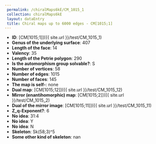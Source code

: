 ```yaml
--- 
 permalink: /chiralMaps6kE/CM_1015_1 
 collection: chiralMaps6kE
 layout: dataEntry
 title: Chiral maps up to 6000 edges - CM[1015;1]
---
```


- **ID**: [CM[1015;1]]({{ site.url }}/test/CM_1015_1)
- **Genus of the underlying surface**: 407
- **Length of the face**: 14
- **Valency**: 35
- **Length of the Petrie polygon**: 290
- **Is the automorphism group solvable?**: S
- **Number of vertices**: 58
- **Number of edges**: 1015
- **Number of faces**: 145
- **The map is self-**: none
- **Dual map**: [CM[1015;12]]({{ site.url }}/test/CM_1015_12)
- **Mirror (enantihomorphic) map**: [CM[1015;2]]({{ site.url }}/test/CM_1015_2)
- **Dual of the mirror image**: [CM[1015;11]]({{ site.url }}/test/CM_1015_11)
- **Z_q-Exponent?**: 6
- **No idea**:  31:4
- **No idea**: Y
- **No idea**: N
- **Skeleton**: Sk(58;3)^5
- **Some other kind of skeleton**: nan

